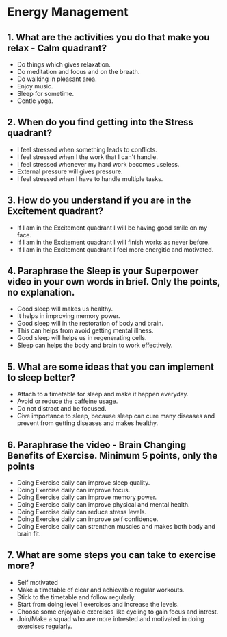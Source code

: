 # Energy Management

## 1. What are the activities you do that make you relax - Calm quadrant? 

* Do things which gives relaxation.
* Do meditation and focus and on the breath.
* Do walking in pleasant area.
* Enjoy music.
* Sleep for sometime.
* Gentle yoga.

## 2. When do you find getting into the Stress quadrant?

* I feel stressed when something leads to conflicts.
* I feel stressed when I the work that I can't handle.
* I feel stressed whenever my hard work becomes useless.
* External pressure will gives pressure.
* I feel stressed when I have to handle multiple tasks.

## 3. How do you understand if you are in the Excitement quadrant?

* If I am in the Excitement quadrant I will be having good smile on my face.
* If I am in the Excitement quadrant I will finish works as never before.
* If I am in the Excitement quadrant I feel more energitic and motivated.

## 4. Paraphrase the Sleep is your Superpower video in your own words in brief. Only the points, no explanation.

* Good sleep will makes us healthy.
* It helps in improving memory power.
* Good sleep will in the restoration of body and brain.
* This can helps from avoid getting mental illness.
* Good sleep will helps us in regenerating cells.
* Sleep can helps the body and brain to work effectively.

## 5. What are some ideas that you can implement to sleep better?

* Attach to a timetable for sleep and make it happen everyday.
* Avoid or reduce the caffeine usage.
* Do not distract and be focused.
* Give importance to sleep, because sleep can cure many diseases and prevent from getting diseases and makes healthy.
  
## 6. Paraphrase the video - Brain Changing Benefits of Exercise. Minimum 5 points, only the points

* Doing Exercise daily can improve sleep quality.
* Doing Exercise daily can improve focus.
* Doing Exercise daily can improve memory power.
* Doing Exercise daily can improve physical and mental health.
* Doing Exercise daily can reduce stress levels.
* Doing Exercise daily can improve self confidence.
* Doing Exercise daily can strenthen muscles and makes both body and brain fit.

## 7. What are some steps you can take to exercise more?

* Self motivated
* Make a timetable of clear and achievable regular workouts.
* Stick to the timetable and follow regularly.
* Start from doing level 1 exercises and increase the levels.
* Choose some enjoyable exercises like cycling to gain focus and intrest.
* Join/Make a squad who are more intrested and motivated in doing exercises regularly.

